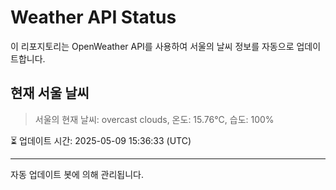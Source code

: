 
# Weather API Status

이 리포지토리는 OpenWeather API를 사용하여 서울의 날씨 정보를 자동으로 업데이트합니다.

## 현재 서울 날씨
> 서울의 현재 날씨: overcast clouds, 온도: 15.76°C, 습도: 100%

⏳ 업데이트 시간: 2025-05-09 15:36:33 (UTC)

---
자동 업데이트 봇에 의해 관리됩니다.
